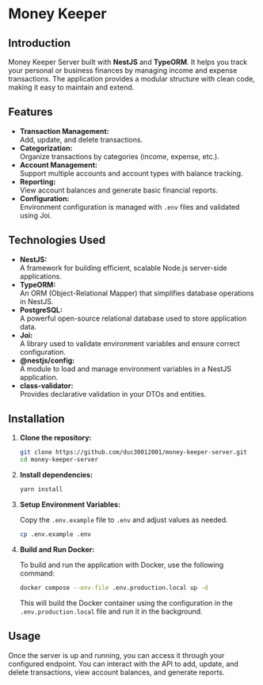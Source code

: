 # Money Keeper

## Introduction

Money Keeper Server built with **NestJS** and **TypeORM**. It helps you track your personal or business finances by managing income and expense transactions. The application provides a modular structure with clean code, making it easy to maintain and extend.

## Features

- **Transaction Management:**  
  Add, update, and delete transactions.
- **Categorization:**  
  Organize transactions by categories (income, expense, etc.).
- **Account Management:**  
  Support multiple accounts and account types with balance tracking.
- **Reporting:**  
  View account balances and generate basic financial reports.
- **Configuration:**  
  Environment configuration is managed with `.env` files and validated using Joi.

## Technologies Used

- **NestJS:**  
  A framework for building efficient, scalable Node.js server-side applications.
- **TypeORM:**  
  An ORM (Object-Relational Mapper) that simplifies database operations in NestJS.
- **PostgreSQL:**  
  A powerful open-source relational database used to store application data.
- **Joi:**  
  A library used to validate environment variables and ensure correct configuration.
- **@nestjs/config:**  
  A module to load and manage environment variables in a NestJS application.
- **class-validator:**  
  Provides declarative validation in your DTOs and entities.

## Installation

1. **Clone the repository:**

    ```bash
    git clone https://github.com/duc30012001/money-keeper-server.git
    cd money-keeper-server
    ```

2. **Install dependencies:**

    ```bash
    yarn install
    ```

3. **Setup Environment Variables:**

    Copy the `.env.example` file to `.env` and adjust values as needed.

    ```bash
    cp .env.example .env
    ```

4. **Build and Run Docker:**

    To build and run the application with Docker, use the following command:

    ```bash
    docker compose --env-file .env.production.local up -d
    ```

    This will build the Docker container using the configuration in the `.env.production.local` file and run it in the background.

## Usage

Once the server is up and running, you can access it through your configured endpoint. You can interact with the API to add, update, and delete transactions, view account balances, and generate reports.
